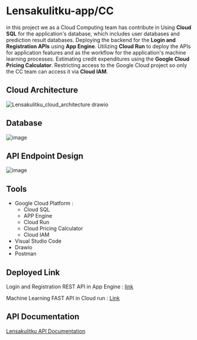 # Lensakulitku-app/CC
in this project we as a Cloud Computing team has contribute in Using **Cloud SQL** for the application's database, which includes user databases and prediction result databases. Deploying the backend for the **Login and Registration APIs** using **App Engine**. Utilizing **Cloud Run** to deploy the APIs for application features and as the workflow for the application's machine learning processes. Estimating credit expenditures using the **Google Cloud Pricing Calculator**. Restricting access to the Google Cloud project so only the CC team can access it via **Cloud IAM**.

## Cloud Architecture
![Lensakulitku_cloud_architecture drawio](https://github.com/user-attachments/assets/614bae8c-793e-4f6f-bfeb-0e64451cb3f4)

## Database 
![image](https://github.com/user-attachments/assets/93b6528d-97cf-43de-a5be-cb1a841dc517)

## API Endpoint Design
![image](https://github.com/user-attachments/assets/701dfe6d-0eba-4303-8524-65b99dca4c90)

## Tools
- Google Cloud Platform :
   - Cloud SQL
   - APP Engine
   - Cloud Run
   - Cloud Pricing Calculator
   - Cloud IAM
- Visual Studio Code
- Drawio
- Postman

## Deployed Link
Login and Registration REST API in App Engine :
[link](https://backend-dot-lensakulitku-server.et.r.appspot.com/)

Machine Learning FAST API in Cloud run :
[Link](https://lensa-ml-api-1022474212288.asia-southeast2.run.app)

## API Documentation
[Lensakulitku API Documentation](https://documenter.getpostman.com/view/39389673/2sAYBbepF5)



